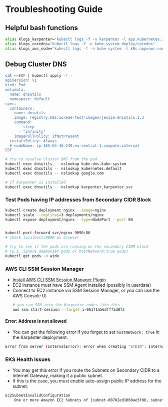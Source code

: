 # Troubleshooting Guide

## Helpful bash functions

```bash
alias klogs_karpenter="kubectl logs -f -n karpenter -l app.kubernetes.io/name=karpenter"
alias klogs_coredns="kubectl logs -f -n kube-system deploy/coredns"
alias klogs_aws_node="kubectl logs -f -n kube-system -l k8s-app=aws-node"
```

## Debug Cluster DNS

```bash
cat <<EOF | kubectl apply -f -
apiVersion: v1
kind: Pod
metadata:
  name: dnsutils
  namespace: default
spec:
  containers:
  - name: dnsutils
    image: registry.k8s.io/e2e-test-images/jessie-dnsutils:1.3
    command:
      - sleep
      - "infinity"
    imagePullPolicy: IfNotPresent
  restartPolicy: Always
  # nodeName: ip-105-64-46-249.eu-central-1.compute.internal
EOF

# try to resolve cluster DNS from the pod
kubectl exec dnsutils -- nslookup kube-dns.kube-system
kubectl exec dnsutils -- nslookup kubernetes.default
kubectl exec dnsutils -- nslookup google.com

# if karpenter is installed
kubectl exec dnsutils -- nslookup karpenter.karpenter.svc
```

### Test Pods having IP addresses from Secondary CIDR Block

```bash
kubectl create deployment nginx --image=nginx
kubectl scale --replicas=3 deployments/nginx
kubectl expose deployment/nginx --type=NodePort --port 80


kubectl port-forward svc/nginx 9090:80
# check localhost:9090 on browser

# try to see if the pods are running on the secondary CIDR block
# (p.s. ignore daemonset pods or hostNetwork:true pods)
kubectl get pods -o wide
```

### AWS CLI SSM Session Manager

- [Install AWS CLI SSM Session Manager Plugin](https://docs.aws.amazon.com/systems-manager/latest/userguide/session-manager-working-with-install-plugin.html)
- EC2 instance must have SSM Agent installed (possibly in userdata)
- Connect to EC2 instance via SSM Session Manager, or you can use the AWS Console UI.
  ```bash
  # you can SSH into the Karpenter nodes like this
  aws ssm start-session --target i-061f1a56dfff5d8f3
  ```

#### Error: Address is not allowed

- You can get the following error if you forget to set `hostNetwork: true` in the Karpenter deployment.

```bash
Error from server (InternalError): error when creating "STDIN": Internal error occurred: failed calling webhook "defaulting.webhook.karpenter.k8s.aws": failed to call webhook: Post "https://karpenter.karpenter.svc:8443/default/karpenter.k8s.aws?timeout=10s": Address is not allowed
```

### EKS Health Issues

- You may get this error if you route the Subnets on Secondary CIDR to a Internet Gateway, making it a public subnet.
- If this is the case, you must enable auto-assign public IP address for the subnet.

```bash
Ec2SubnetInvalidConfiguration
	One or more Amazon EC2 Subnets of [subnet-00782ed1060ae5f88, subnet-0af9794264f7165bc, subnet-0b974d5872910ab7b] for node group mymymy does not automatically assign public IP addresses to instances launched into it. If you want your instances to be assigned a public IP address, then you need to enable auto-assign public IP address for the subnet. See IP addressing in VPC guide: https://docs.aws.amazon.com/vpc/latest/userguide/vpc-ip-addressing.html#subnet-public-ip
```
